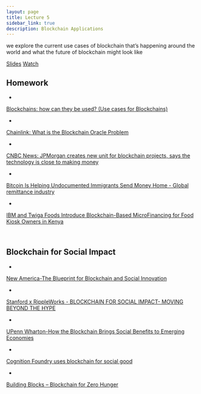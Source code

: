 ```yaml
---
layout: page
title: Lecture 5
sidebar_link: true
description: Blockchain Applications 
---
```


<p class="message">
    we explore the current use cases of blockchain that’s happening around the world and what the future of blockchain might look like
</p>

<a href="lectures/TIBA_ItB_f20_lec5.pdf">Slides</a>
<a href="https://youtu.be/4WhDKgzBmpU">Watch</a>


## Homework
* <a href="https://www.youtube.com/watch?v=aQWflNQuP_o&list=WL&index=116">
Blockchains: how can they be used? (Use cases for Blockchains)
 </a>
* <a href="https://blog.chain.link/what-is-the-blockchain-oracle-problem/">
Chainlink: What is the Blockchain Oracle Problem
 </a>
* <a href="https://www.cnbc.com/amp/2020/10/27/jpmorgan-creates-new-unit-for-blockchain-projects-as-it-says-the-technology-is-close-to-making-money.html">
CNBC News: JPMorgan creates new unit for blockchain projects, says the technology is close to making money
 </a>
* <a href="https://decrypt.co/46019/bitcoin-helping-undocumented-immigrants-send-money">
Bitcoin Is Helping Undocumented Immigrants Send Money Home - Global remittance industry
 </a>
* <a href="https://www.ibm.com/blogs/research/2018/04/ibm-twiga-foods/">
IBM and Twiga Foods Introduce Blockchain-Based MicroFinancing for Food Kiosk Owners in Kenya
 </a>

<br/>  


## Blockchain for Social Impact
* <a href="https://www.newamerica.org/digital-impact-governance-initiative/blockchain-trust-accelerator/reports/blueprint-blockchain-and-social-innovation/">
New America-The Blueprint for Blockchain and Social Innovation
 </a>
* <a href="https://drive.google.com/file/d/19o2BM81ANS3MC1juFIfAidouXphqh1i5/view">
Stanford x RippleWorks - BLOCKCHAIN FOR SOCIAL IMPACT- MOVING BEYOND THE HYPE
 </a>
* <a href="https://knowledge.wharton.upenn.edu/article/blockchain-brings-social-benefits-emerging-economies/">
UPenn Wharton-How the Blockchain Brings Social Benefits to Emerging Economies
 </a>
* <a href="https://www.ibm.com/blogs/business-partners/cognition-foundry-uses-blockchain-for-social-good/">
Cognition Foundry uses blockchain for social good
 </a>
* <a href="https://innovation.wfp.org/project/building-blocks">
Building Blocks – Blockchain for Zero Hunger
 </a>


